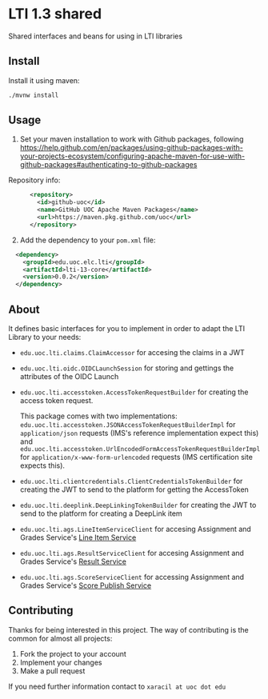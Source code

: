 # LTI 1.3 shared

Shared interfaces and beans for using in LTI libraries

## Install

Install it using maven:

```bash
./mvnw install
```

## Usage
1. Set your maven installation to work with Github packages, following https://help.github.com/en/packages/using-github-packages-with-your-projects-ecosystem/configuring-apache-maven-for-use-with-github-packages#authenticating-to-github-packages

  Repository info:
  
  ```xml
        <repository>
          <id>github-uoc</id>
          <name>GitHub UOC Apache Maven Packages</name>
          <url>https://maven.pkg.github.com/uoc</url>
        </repository>				
  ```
2. Add the dependency to your `pom.xml` file:

```xml
  <dependency>
    <groupId>edu.uoc.elc.lti</groupId>
    <artifactId>lti-13-core</artifactId>
    <version>0.0.2</version>
  </dependency>
```

## About

It defines basic interfaces for you to implement in order to adapt the LTI Library to your needs:

* `edu.uoc.lti.claims.ClaimAccessor` for accesing the claims in a JWT

* `edu.uoc.lti.oidc.OIDCLaunchSession` for storing and gettings the attributes of the OIDC Launch

* `edu.uoc.lti.accesstoken.AccessTokenRequestBuilder` for creating the access token request.

  This package comes with two implementations: `edu.uoc.lti.accesstoken.JSONAccessTokenRequestBuilderImpl` for `application/json` requests (IMS's reference implementation expect this) and `edu.uoc.lti.accesstoken.UrlEncodedFormAccessTokenRequestBuilderImpl` for `application/x-www-form-urlencoded` requests (IMS certification site expects this).

* `edu.uoc.lti.clientcredentials.ClientCredentialsTokenBuilder` for creating the JWT to send to the platform for getting the AccessToken

* `edu.uoc.lti.deeplink.DeepLinkingTokenBuilder` for creating the JWT to send to the platform for creating a DeepLink item

* `edu.uoc.lti.ags.LineItemServiceClient` for accesing Assignment and Grades Service's [Line Item Service](https://www.imsglobal.org/spec/lti-ags/v2p0/#line-item-service)

* `edu.uoc.lti.ags.ResultServiceClient` for accesing Assignment and Grades Service's [Result Service](https://www.imsglobal.org/spec/lti-ags/v2p0/#result-service)

* `edu.uoc.lti.ags.ScoreServiceClient` for accessing
Assignment and Grades Service's [Score Publish Service](https://www.imsglobal.org/spec/lti-ags/v2p0/#score-publish-service)

## Contributing

Thanks for being interested in this project. The way of contributing is the common for almost all projects:

1. Fork the project to your account
2. Implement your changes
3. Make a pull request

If you need further information contact to `xaracil at uoc dot edu`
